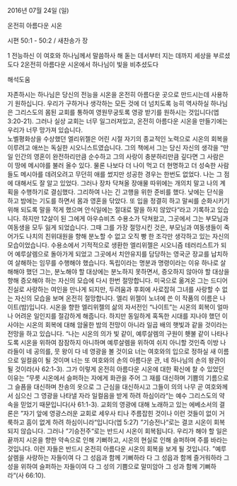 2016년 07월 24일 (일)

온전히 아름다운 시온



시편 50:1 - 50:2 / 새찬송가  장


1 전능하신 이 여호와 하나님께서 말씀하사 해 돋는 데서부터 지는 데까지 세상을 부르셨도다 
2온전히 아름다운 시온에서 하나님이 빛을 비추셨도다

해석도움





자존하시는 하나님은 당신의 전능을 시온을 온전히 아름다운 곳으로 만드시는데 사용하기 원하십니다. 우리가 구하거나 생각하는 모든 것에 더 넘치도록 능히 역사하실 하나님은 그리스도의 몸된 교회를 통하여 영원무궁토록 영광 받기를 원하시는 것입니다(엡 3:20-21). 
그러나 실상 교회는 너무 일그러져있고, 온전히 아름다운 시온을 만들기에는 우리가 너무 망가져 있습니다.  
노벨평화상을 수상했던 엘리위젤은 어린 시절 자기의 종교적인 노력으로 시온의 회복을 이루려고 애쓰는 독실한 시오니스트였습니다. 그의 책에서 그는 당신 자신의 생각을 “만일 인간의 영혼이 완전하리만큼 순수하고 그의 사랑이 충분하리만큼 깊다면 그 사람은 이 땅에 메시야를 불러 올수 있다. 물론 나보다 더 나이 먹고 더 현명하고 더 성숙한 사람들도 메시아를 데려오려고 무던히 애를 썼지만 성공한 경우는 한번도 없었다. 나는 그 점에 대해서도 잘 알고 있었다. 그러나 장차 닥쳐올 장애물 따위에는 개의치 말고 나의 계획을 수행하기로 결심했다. 그리하여 나는 긴 고행을 위한 준비를 했다. 낮에는 단식을 하고 밤에는 기도를 하면서 몸과 영혼을 닦았다. 또 입을 정결히 하고 말씨를 순화시키기 위해 되도록 말을 적게 했으며 안식일에는 절대로 말을 하지 않았다“라고 기록하고 있습니다. 하지만 12살이 된 그에게 아우슈비츠 수용소가 닥쳐왔고, 그곳에서 그는 부모님과 여동생을 모두 잃게 되었습니다. 그때 그를 가장 절망시킨 것은, 부모님과 여동생들이 죽어가도 나치의 친위대원을 향해 분노할 수 없고 오직 빵 한 조각만 생각하고 있는 자신의 모습이었습니다. 수용소에서 기적적으로 생환한 엘리위젤은 시오니즘 테러리스트가 되어 예루살렘으로 돌아가게 되었고 그곳에서 치안유지를 담당하는 영국군 장교를 납치하여 살해하는 임무를 수행해야 했습니다. 독립이라는 명분과 명령이라는 이유 하나로 살해해야 했던 그는, 분노해야 할 대상에는 분노하지 못하면서, 증오하지 않아야 할 대상을 향해 증오해야 하는 자신의 모습에 다시 한번 절망합니다. 미국으로 옮겨온 그는 드디어 진실로 사랑하는 여인을 만나게 되지만, 두려움과 후회에 사로잡혀 그녀를 사랑할 수 없는 자신의 모습을 보며 온전히 절망합니다. 엘리 위젤이 노녀에 쓴 이 작품의 이름은 나이트(밤)입니다. 
시온을 향한 엘리위젤의 삶의 자서전인 “나이트”는 시온의 회복이 얼마나 어려운 일인지를 절감하게 해줍니다. 하지만 동일하게 혹독한 시대를 지나야 했던 이사야는 시온의 회복에 대해 암울한 밤의 전망이 아니라 일곱 배의 햇빛과 같을 것이라는 전망을 하고 있습니다. 
“나는 시온의 의가 빛 같이, 예루살렘의 구원이 횃불 같이 나타나도록 시온을 위하여 잠잠하지 아니하며 예루살렘을 위하여 쉬지 아니할 것인즉 이방 나라들이 네 공의를, 뭇 왕이 다 네 영광을 볼 것이요 너는 여호와의 입으로 정하실 새 이름으로 일컬음이 될 것이며 너는 또 여호와의 손의 아름다운 관, 네 하나님의 손의 왕관이 될 것이라(사 62:1-3). 그가 이렇게 온전히 아름다운 시온에 대한 확신에 찰 수 있었던 이유는 ”무릇 시온에서 슬퍼하는 자에게 화관을 주어 그 재를 대신하며 기쁨의 기름으로 그 슬픔을 대신하며 찬송의 옷으로 그 근심을 대신하시고 그들이 의의 나무 곧 여호와께서 심으신 그 영광을 나타낼 자라 일컬음을 받게 하려 하심이라“는 예수 그리스도의 약속을 믿었기 때문입니다(사 61:1-3). 
교회의 영광에 대해 노래하고 있는 에베소서의 결론은 ”자기 앞에 영광스러운 교회로 세우사 티나 주름잡힌 것이나 이런 것들이 없이 거룩하고 흠이 없게 하려 하심이니라“입니다(엡 5:27) 
”기승전나“로는 결코 시온이 회복되지 않습니다. 그러나 ”기승전주“로는 반드시 시온이 회복됩니다.  우리가 해야 할 일은 끝까지 시온을 향한 약속으로 인해 기뻐하고, 시온의 현실로 인해 슬퍼하며 주를 바라는 것입니다. 이런 자들은 반드시 온전히 아름다운 시온의 회복을 보게 될 것입니다. ”예루살렘을 사랑하는 자들이여 다 그 성읍과 함께 기뻐하라 다 그 성읍과 함께 즐거워하라 그 성을 위하여 슬퍼하는 자들이여 다 그 성의 기쁨으로 말미암아 그 성과 함께 기뻐하라“(사 66:10).